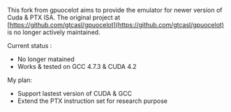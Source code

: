 This fork from gpuocelot aims to provide the emulator for newer version of Cuda & PTX ISA.
 The original project at [https://github.com/gtcasl/gpuocelot](https://github.com/gtcasl/gpuocelot) is no longer actively maintained.

Current status : 

* No longer matained
* Works & tested on GCC 4.7.3 & CUDA 4.2


My plan:

* Support lastest version of CUDA & GCC 
* Extend the PTX instruction set for research purpose
